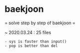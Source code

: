 # baekjoon


= solve step by step of baekjoon =

 ~ 2020.03.24 : 25 files

	- sys is faster than input()
	- pop is better than del
